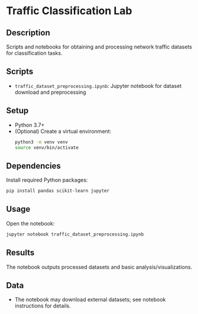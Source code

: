 # Traffic Classification Lab

## Description
Scripts and notebooks for obtaining and processing network traffic datasets for classification tasks.

## Scripts
- `traffic_dataset_preprocessing.ipynb`: Jupyter notebook for dataset download and preprocessing

## Setup
- Python 3.7+
- (Optional) Create a virtual environment:
  ```bash
  python3 -m venv venv
  source venv/bin/activate
  ```

## Dependencies
Install required Python packages:
```bash
pip install pandas scikit-learn jupyter
```

## Usage
Open the notebook:
```bash
jupyter notebook traffic_dataset_preprocessing.ipynb
```

## Results
The notebook outputs processed datasets and basic analysis/visualizations.

## Data
- The notebook may download external datasets; see notebook instructions for details. 
